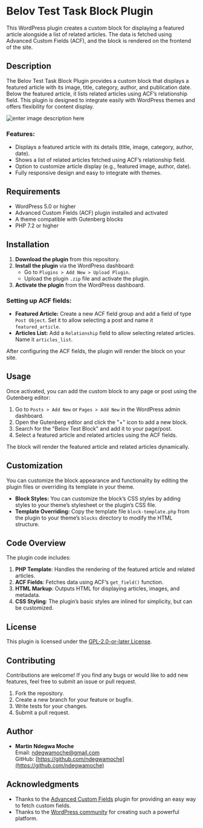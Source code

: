 # Belov Test Task Block Plugin

This WordPress plugin creates a custom block for displaying a featured article alongside a list of related articles. The data is fetched using Advanced Custom Fields (ACF), and the block is rendered on the frontend of the site.

## Description

The Belov Test Task Block Plugin provides a custom block that displays a featured article with its image, title, category, author, and publication date. Below the featured article, it lists related articles using ACF’s relationship field. This plugin is designed to integrate easily with WordPress themes and offers flexibility for content display.

![enter image description here](https://img.youtube.com/vi/dlrK3QUTZX8/mqdefault.jpg)

### Features:
- Displays a featured article with its details (title, image, category, author, date).
- Shows a list of related articles fetched using ACF’s relationship field.
- Option to customize article display (e.g., featured image, author, date).
- Fully responsive design and easy to integrate with themes.

## Requirements

- WordPress 5.0 or higher
- Advanced Custom Fields (ACF) plugin installed and activated
- A theme compatible with Gutenberg blocks
- PHP 7.2 or higher

## Installation

1. **Download the plugin** from this repository.
2. **Install the plugin** via the WordPress dashboard:
   - Go to `Plugins > Add New > Upload Plugin`.
   - Upload the plugin `.zip` file and activate the plugin.
3. **Activate the plugin** from the WordPress dashboard.

### Setting up ACF fields:
- **Featured Article:** Create a new ACF field group and add a field of type `Post Object`. Set it to allow selecting a post and name it `featured_article`.
- **Articles List:** Add a `Relationship` field to allow selecting related articles. Name it `articles_list`.

After configuring the ACF fields, the plugin will render the block on your site.

## Usage

Once activated, you can add the custom block to any page or post using the Gutenberg editor:

1. Go to `Posts > Add New` or `Pages > Add New` in the WordPress admin dashboard.
2. Open the Gutenberg editor and click the "+" icon to add a new block.
3. Search for the "Belov Test Block" and add it to your page/post.
4. Select a featured article and related articles using the ACF fields.

The block will render the featured article and related articles dynamically.

## Customization

You can customize the block appearance and functionality by editing the plugin files or overriding its template in your theme.

- **Block Styles:** You can customize the block’s CSS styles by adding styles to your theme’s stylesheet or the plugin’s CSS file.
- **Template Overriding:** Copy the template file `block-template.php` from the plugin to your theme’s `blocks` directory to modify the HTML structure.

## Code Overview

The plugin code includes:

1. **PHP Template**: Handles the rendering of the featured article and related articles.
2. **ACF Fields**: Fetches data using ACF’s `get_field()` function.
3. **HTML Markup**: Outputs HTML for displaying articles, images, and metadata.
4. **CSS Styling**: The plugin’s basic styles are inlined for simplicity, but can be customized.

## License

This plugin is licensed under the [GPL-2.0-or-later License](https://www.gnu.org/licenses/gpl-2.0.html).

## Contributing

Contributions are welcome! If you find any bugs or would like to add new features, feel free to submit an issue or pull request.

1. Fork the repository.
2. Create a new branch for your feature or bugfix.
3. Write tests for your changes.
4. Submit a pull request.

## Author

- **Martin Ndegwa Moche**  
  Email: [ndegwamoche@gmail.com](mailto:ndegwamoche@gmail.com)  
  GitHub: [https://github.com/ndegwamoche](https://github.com/ndegwamoche)

## Acknowledgments

- Thanks to the [Advanced Custom Fields](https://www.advancedcustomfields.com/) plugin for providing an easy way to fetch custom fields.
- Thanks to the [WordPress community](https://wordpress.org) for creating such a powerful platform.
